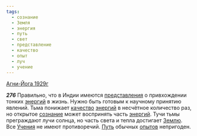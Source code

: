```yaml
---
tags:
  - сознание
  - Земля
  - энергия
  - путь
  - свет
  - представление
  - качество
  - опыт
  - луч
  - учение
---
```


[Агни-Йога 1929г](/agni/1929)

___276___
Правильно, что в Индии имеются [представления](/tag/#представление) о привхождении тонких [энергий](/tag/#энергия) в жизнь. Нужно быть готовым к научному принятию явлений. Тьма понижает [качество](/tag/#качество) [энергий](/tag/#энергия) в несчётное количество раз, но открытое [сознание](/tag/#сознание) может воспринять часть [энергий](/tag/#энергия). Тучи тьмы преграждают лучи солнца, но часть света и тепла достигает [Землю](/tag/#Земля). Все [Учения](/tag/#учение) не имеют противоречий. [Путь](/tag/#путь) обычных [опытов](/tag/#опыт) непригоден.